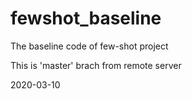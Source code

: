 # fewshot_baseline
The baseline code of few-shot project

This is 'master' brach from remote server

2020-03-10
